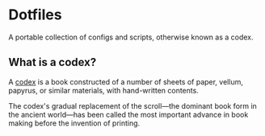 # Dotfiles

A portable collection of configs and scripts, otherwise known as a codex.

## What is a codex?

A [codex][1] is a book constructed of a number of sheets of paper, vellum, papyrus, or similar materials, with hand-written contents.

The codex's gradual replacement of the scroll—the dominant book form in the ancient world—has been called the most important advance in book making before the invention of printing.

[1]: https://en.wikipedia.org/wiki/Codex
